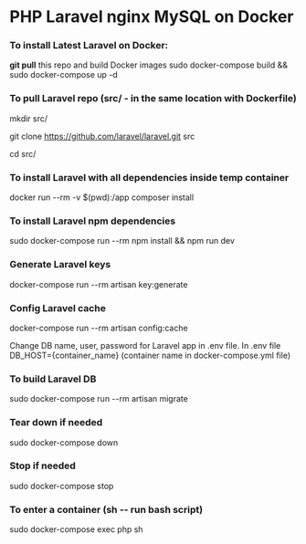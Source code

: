 # PHP Laravel nginx MySQL on Docker

### To install Latest Laravel on Docker:

**git pull** this repo and build Docker images
sudo docker-compose build && sudo docker-compose up -d

### To pull Laravel repo (src/ - in the same location with Dockerfile)
mkdir src/

git clone https://github.com/laravel/laravel.git src

cd src/

### To install Laravel with all dependencies inside temp container
docker run --rm -v $(pwd):/app composer install

### To install Laravel npm dependencies
sudo docker-compose run --rm npm install && npm run dev

### Generate Laravel keys
docker-compose run --rm artisan key:generate

### Config Laravel cache
docker-compose run --rm artisan config:cache

Change DB name, user, password for Laravel app in .env file.
In .env file DB_HOST={container_name} (container name in docker-compose.yml file)

### To build Laravel DB
sudo docker-compose run --rm artisan migrate

### Tear down if needed
sudo docker-compose down

### Stop if needed
sudo docker-compose stop

### To enter a container (sh -- run bash script)
sudo docker-compose exec php sh



